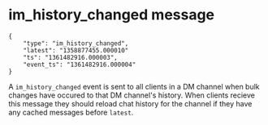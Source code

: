 # im\_history\_changed message

	{
		"type": "im_history_changed",
		"latest": "1358877455.000010"
		"ts": "1361482916.000003",
		"event_ts": "1361482916.000004"
	}

A `im_history_changed` event is sent to all clients in a DM channel when
bulk changes have occured to that DM channel's history. When clients recieve
this message they should reload chat history for the channel if they have any
cached messages before `latest`.
